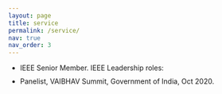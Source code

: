 ```yaml
---
layout: page
title: service
permalink: /service/
nav: true
nav_order: 3
---
```


<style>
    ul li { margin-bottom: 10px; }
</style>

<ul>

<li> IEEE Senior Member. IEEE Leadership roles: </li>
  
<li> Panelist, VAIBHAV Summit, Government of India, Oct 2020.</li>

</ul>
